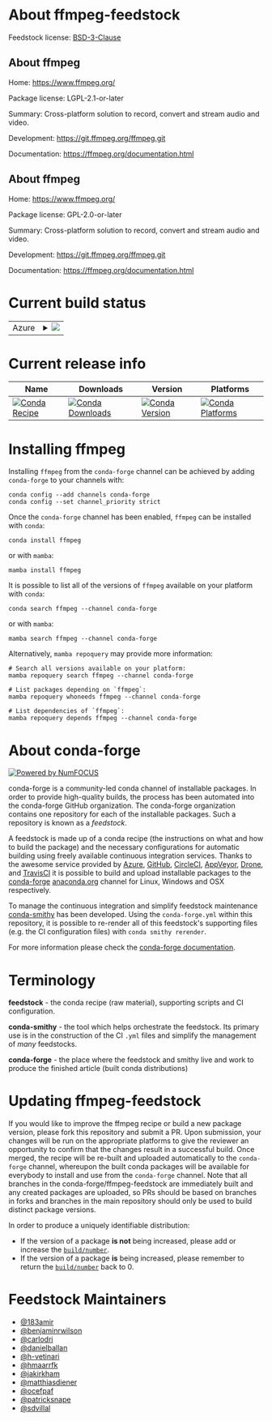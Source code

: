 About ffmpeg-feedstock
======================

Feedstock license: [BSD-3-Clause](https://github.com/conda-forge/ffmpeg-feedstock/blob/main/LICENSE.txt)


About ffmpeg
------------

Home: https://www.ffmpeg.org/

Package license: LGPL-2.1-or-later

Summary: Cross-platform solution to record, convert and stream audio and video.

Development: https://git.ffmpeg.org/ffmpeg.git

Documentation: https://ffmpeg.org/documentation.html

About ffmpeg
------------

Home: https://www.ffmpeg.org/

Package license: GPL-2.0-or-later

Summary: Cross-platform solution to record, convert and stream audio and video.

Development: https://git.ffmpeg.org/ffmpeg.git

Documentation: https://ffmpeg.org/documentation.html

Current build status
====================


<table>
    
  <tr>
    <td>Azure</td>
    <td>
      <details>
        <summary>
          <a href="https://dev.azure.com/conda-forge/feedstock-builds/_build/latest?definitionId=5418&branchName=main">
            <img src="https://dev.azure.com/conda-forge/feedstock-builds/_apis/build/status/ffmpeg-feedstock?branchName=main">
          </a>
        </summary>
        <table>
          <thead><tr><th>Variant</th><th>Status</th></tr></thead>
          <tbody><tr>
              <td>linux_64_license_familygpl</td>
              <td>
                <a href="https://dev.azure.com/conda-forge/feedstock-builds/_build/latest?definitionId=5418&branchName=main">
                  <img src="https://dev.azure.com/conda-forge/feedstock-builds/_apis/build/status/ffmpeg-feedstock?branchName=main&jobName=linux&configuration=linux%20linux_64_license_familygpl" alt="variant">
                </a>
              </td>
            </tr><tr>
              <td>linux_64_license_familylgpl</td>
              <td>
                <a href="https://dev.azure.com/conda-forge/feedstock-builds/_build/latest?definitionId=5418&branchName=main">
                  <img src="https://dev.azure.com/conda-forge/feedstock-builds/_apis/build/status/ffmpeg-feedstock?branchName=main&jobName=linux&configuration=linux%20linux_64_license_familylgpl" alt="variant">
                </a>
              </td>
            </tr><tr>
              <td>linux_aarch64_license_familygpl</td>
              <td>
                <a href="https://dev.azure.com/conda-forge/feedstock-builds/_build/latest?definitionId=5418&branchName=main">
                  <img src="https://dev.azure.com/conda-forge/feedstock-builds/_apis/build/status/ffmpeg-feedstock?branchName=main&jobName=linux&configuration=linux%20linux_aarch64_license_familygpl" alt="variant">
                </a>
              </td>
            </tr><tr>
              <td>linux_aarch64_license_familylgpl</td>
              <td>
                <a href="https://dev.azure.com/conda-forge/feedstock-builds/_build/latest?definitionId=5418&branchName=main">
                  <img src="https://dev.azure.com/conda-forge/feedstock-builds/_apis/build/status/ffmpeg-feedstock?branchName=main&jobName=linux&configuration=linux%20linux_aarch64_license_familylgpl" alt="variant">
                </a>
              </td>
            </tr><tr>
              <td>linux_ppc64le_license_familygpl</td>
              <td>
                <a href="https://dev.azure.com/conda-forge/feedstock-builds/_build/latest?definitionId=5418&branchName=main">
                  <img src="https://dev.azure.com/conda-forge/feedstock-builds/_apis/build/status/ffmpeg-feedstock?branchName=main&jobName=linux&configuration=linux%20linux_ppc64le_license_familygpl" alt="variant">
                </a>
              </td>
            </tr><tr>
              <td>linux_ppc64le_license_familylgpl</td>
              <td>
                <a href="https://dev.azure.com/conda-forge/feedstock-builds/_build/latest?definitionId=5418&branchName=main">
                  <img src="https://dev.azure.com/conda-forge/feedstock-builds/_apis/build/status/ffmpeg-feedstock?branchName=main&jobName=linux&configuration=linux%20linux_ppc64le_license_familylgpl" alt="variant">
                </a>
              </td>
            </tr><tr>
              <td>osx_64_license_familygpl</td>
              <td>
                <a href="https://dev.azure.com/conda-forge/feedstock-builds/_build/latest?definitionId=5418&branchName=main">
                  <img src="https://dev.azure.com/conda-forge/feedstock-builds/_apis/build/status/ffmpeg-feedstock?branchName=main&jobName=osx&configuration=osx%20osx_64_license_familygpl" alt="variant">
                </a>
              </td>
            </tr><tr>
              <td>osx_64_license_familylgpl</td>
              <td>
                <a href="https://dev.azure.com/conda-forge/feedstock-builds/_build/latest?definitionId=5418&branchName=main">
                  <img src="https://dev.azure.com/conda-forge/feedstock-builds/_apis/build/status/ffmpeg-feedstock?branchName=main&jobName=osx&configuration=osx%20osx_64_license_familylgpl" alt="variant">
                </a>
              </td>
            </tr><tr>
              <td>osx_arm64_license_familygpl</td>
              <td>
                <a href="https://dev.azure.com/conda-forge/feedstock-builds/_build/latest?definitionId=5418&branchName=main">
                  <img src="https://dev.azure.com/conda-forge/feedstock-builds/_apis/build/status/ffmpeg-feedstock?branchName=main&jobName=osx&configuration=osx%20osx_arm64_license_familygpl" alt="variant">
                </a>
              </td>
            </tr><tr>
              <td>osx_arm64_license_familylgpl</td>
              <td>
                <a href="https://dev.azure.com/conda-forge/feedstock-builds/_build/latest?definitionId=5418&branchName=main">
                  <img src="https://dev.azure.com/conda-forge/feedstock-builds/_apis/build/status/ffmpeg-feedstock?branchName=main&jobName=osx&configuration=osx%20osx_arm64_license_familylgpl" alt="variant">
                </a>
              </td>
            </tr><tr>
              <td>win_64_license_familygpl</td>
              <td>
                <a href="https://dev.azure.com/conda-forge/feedstock-builds/_build/latest?definitionId=5418&branchName=main">
                  <img src="https://dev.azure.com/conda-forge/feedstock-builds/_apis/build/status/ffmpeg-feedstock?branchName=main&jobName=win&configuration=win%20win_64_license_familygpl" alt="variant">
                </a>
              </td>
            </tr><tr>
              <td>win_64_license_familylgpl</td>
              <td>
                <a href="https://dev.azure.com/conda-forge/feedstock-builds/_build/latest?definitionId=5418&branchName=main">
                  <img src="https://dev.azure.com/conda-forge/feedstock-builds/_apis/build/status/ffmpeg-feedstock?branchName=main&jobName=win&configuration=win%20win_64_license_familylgpl" alt="variant">
                </a>
              </td>
            </tr>
          </tbody>
        </table>
      </details>
    </td>
  </tr>
</table>

Current release info
====================

| Name | Downloads | Version | Platforms |
| --- | --- | --- | --- |
| [![Conda Recipe](https://img.shields.io/badge/recipe-ffmpeg-green.svg)](https://anaconda.org/conda-forge/ffmpeg) | [![Conda Downloads](https://img.shields.io/conda/dn/conda-forge/ffmpeg.svg)](https://anaconda.org/conda-forge/ffmpeg) | [![Conda Version](https://img.shields.io/conda/vn/conda-forge/ffmpeg.svg)](https://anaconda.org/conda-forge/ffmpeg) | [![Conda Platforms](https://img.shields.io/conda/pn/conda-forge/ffmpeg.svg)](https://anaconda.org/conda-forge/ffmpeg) |

Installing ffmpeg
=================

Installing `ffmpeg` from the `conda-forge` channel can be achieved by adding `conda-forge` to your channels with:

```
conda config --add channels conda-forge
conda config --set channel_priority strict
```

Once the `conda-forge` channel has been enabled, `ffmpeg` can be installed with `conda`:

```
conda install ffmpeg
```

or with `mamba`:

```
mamba install ffmpeg
```

It is possible to list all of the versions of `ffmpeg` available on your platform with `conda`:

```
conda search ffmpeg --channel conda-forge
```

or with `mamba`:

```
mamba search ffmpeg --channel conda-forge
```

Alternatively, `mamba repoquery` may provide more information:

```
# Search all versions available on your platform:
mamba repoquery search ffmpeg --channel conda-forge

# List packages depending on `ffmpeg`:
mamba repoquery whoneeds ffmpeg --channel conda-forge

# List dependencies of `ffmpeg`:
mamba repoquery depends ffmpeg --channel conda-forge
```


About conda-forge
=================

[![Powered by
NumFOCUS](https://img.shields.io/badge/powered%20by-NumFOCUS-orange.svg?style=flat&colorA=E1523D&colorB=007D8A)](https://numfocus.org)

conda-forge is a community-led conda channel of installable packages.
In order to provide high-quality builds, the process has been automated into the
conda-forge GitHub organization. The conda-forge organization contains one repository
for each of the installable packages. Such a repository is known as a *feedstock*.

A feedstock is made up of a conda recipe (the instructions on what and how to build
the package) and the necessary configurations for automatic building using freely
available continuous integration services. Thanks to the awesome service provided by
[Azure](https://azure.microsoft.com/en-us/services/devops/), [GitHub](https://github.com/),
[CircleCI](https://circleci.com/), [AppVeyor](https://www.appveyor.com/),
[Drone](https://cloud.drone.io/welcome), and [TravisCI](https://travis-ci.com/)
it is possible to build and upload installable packages to the
[conda-forge](https://anaconda.org/conda-forge) [anaconda.org](https://anaconda.org/)
channel for Linux, Windows and OSX respectively.

To manage the continuous integration and simplify feedstock maintenance
[conda-smithy](https://github.com/conda-forge/conda-smithy) has been developed.
Using the ``conda-forge.yml`` within this repository, it is possible to re-render all of
this feedstock's supporting files (e.g. the CI configuration files) with ``conda smithy rerender``.

For more information please check the [conda-forge documentation](https://conda-forge.org/docs/).

Terminology
===========

**feedstock** - the conda recipe (raw material), supporting scripts and CI configuration.

**conda-smithy** - the tool which helps orchestrate the feedstock.
                   Its primary use is in the construction of the CI ``.yml`` files
                   and simplify the management of *many* feedstocks.

**conda-forge** - the place where the feedstock and smithy live and work to
                  produce the finished article (built conda distributions)


Updating ffmpeg-feedstock
=========================

If you would like to improve the ffmpeg recipe or build a new
package version, please fork this repository and submit a PR. Upon submission,
your changes will be run on the appropriate platforms to give the reviewer an
opportunity to confirm that the changes result in a successful build. Once
merged, the recipe will be re-built and uploaded automatically to the
`conda-forge` channel, whereupon the built conda packages will be available for
everybody to install and use from the `conda-forge` channel.
Note that all branches in the conda-forge/ffmpeg-feedstock are
immediately built and any created packages are uploaded, so PRs should be based
on branches in forks and branches in the main repository should only be used to
build distinct package versions.

In order to produce a uniquely identifiable distribution:
 * If the version of a package **is not** being increased, please add or increase
   the [``build/number``](https://docs.conda.io/projects/conda-build/en/latest/resources/define-metadata.html#build-number-and-string).
 * If the version of a package **is** being increased, please remember to return
   the [``build/number``](https://docs.conda.io/projects/conda-build/en/latest/resources/define-metadata.html#build-number-and-string)
   back to 0.

Feedstock Maintainers
=====================

* [@183amir](https://github.com/183amir/)
* [@benjaminrwilson](https://github.com/benjaminrwilson/)
* [@carlodri](https://github.com/carlodri/)
* [@danielballan](https://github.com/danielballan/)
* [@h-vetinari](https://github.com/h-vetinari/)
* [@hmaarrfk](https://github.com/hmaarrfk/)
* [@jakirkham](https://github.com/jakirkham/)
* [@matthiasdiener](https://github.com/matthiasdiener/)
* [@ocefpaf](https://github.com/ocefpaf/)
* [@patricksnape](https://github.com/patricksnape/)
* [@sdvillal](https://github.com/sdvillal/)


<!-- dummy commit to enable rerendering -->

